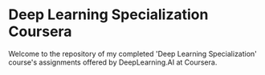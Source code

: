 # Deep Learning Specialization Coursera
Welcome to the repository of my completed 'Deep Learning Specialization' course's assignments offered by DeepLearning.AI at Coursera.
